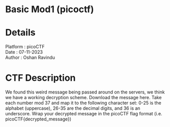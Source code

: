 # Basic Mod1 (picoctf)

# Details
Platform : picoCTF <br>
Date     : 07-11-2023 <br>
Author   : Oshan Ravindu 

# CTF Description
We found this weird message being passed around on the servers, we think we have a working decryption scheme. Download the message here. Take each number mod 37 and map it to the following character set: 0-25 is the alphabet (uppercase), 26-35 are the decimal digits, and 36 is an underscore. Wrap your decrypted message in the picoCTF flag format (i.e. picoCTF{decrypted_message})
